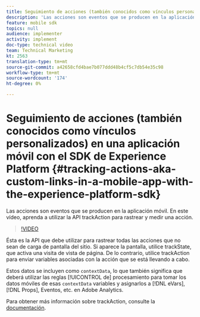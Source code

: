 ```yaml
---
title: Seguimiento de acciones (también conocidos como vínculos personalizados) en una aplicación móvil con el SDK de Experience Platform
description: 'Las acciones son eventos que se producen en la aplicación móvil. En este vídeo, aprenda a utilizar la API trackAction para rastrear y medir una acción. '
feature: mobile sdk
topics: null
audience: implementer
activity: implement
doc-type: technical video
team: Technical Marketing
kt: 2563
translation-type: tm+mt
source-git-commit: a42658cfd4bae7b077ddd48b4cf5c7db54e35c98
workflow-type: tm+mt
source-wordcount: '174'
ht-degree: 0%

---
```



# Seguimiento de acciones (también conocidos como vínculos personalizados) en una aplicación móvil con el SDK de Experience Platform {#tracking-actions-aka-custom-links-in-a-mobile-app-with-the-experience-platform-sdk}

Las acciones son eventos que se producen en la aplicación móvil. En este vídeo, aprenda a utilizar la API trackAction para rastrear y medir una acción.

>[!VIDEO](https://video.tv.adobe.com/v/26268/?quality=12)

Ésta es la API que debe utilizar para rastrear todas las acciones que no sean de carga de pantalla del sitio. Si aparece la pantalla, utilice trackState, que activa una visita de vista de página. De lo contrario, utilice trackAction para enviar variables asociadas con la acción que se está llevando a cabo.

Estos datos se incluyen como `contextData`, lo que también significa que deberá utilizar las reglas [!UICONTROL de] procesamiento para tomar los datos móviles de esas `contextData` variables y asignarlos a [!DNL eVars], [!DNL Props], Eventos, etc. en Adobe Analytics.

Para obtener más información sobre trackAction, consulte la [documentación](https://aep-sdks.gitbook.io/docs/using-mobile-extensions/mobile-core/configuration-reference/mobile-core-api-reference).

